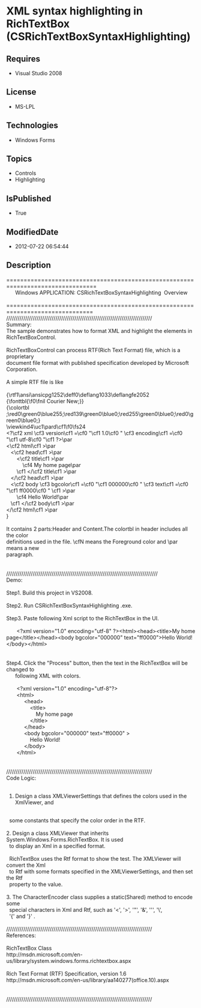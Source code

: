 # XML syntax highlighting in RichTextBox (CSRichTextBoxSyntaxHighlighting)
## Requires
* Visual Studio 2008
## License
* MS-LPL
## Technologies
* Windows Forms
## Topics
* Controls
* Highlighting
## IsPublished
* True
## ModifiedDate
* 2012-07-22 06:54:44
## Description
================================================================================<br>
&nbsp; &nbsp; &nbsp; Windows APPLICATION: CSRichTextBoxSyntaxHighlighting &nbsp;Overview &nbsp; &nbsp; &nbsp; &nbsp; &nbsp; &nbsp; &nbsp; &nbsp; &nbsp; &nbsp; &nbsp; &nbsp;<br>
===============================================================================<br>
/////////////////////////////////////////////////////////////////////////////<br>
Summary:<br>
The sample demonstrates how to format XML and highlight the elements in <br>
RichTextBoxControl.<br>
<br>
RichTextBoxControl can process RTF(Rich Text Format) file, which is a proprietary<br>
document file format with published specification developed by Microsoft Corporation.<br>
<br>
A simple RTF file is like <br>
<br>
{\rtf1\ansi\ansicpg1252\deff0\deflang1033\deflangfe2052<br>
{\fonttbl{\f0\fnil Courier New;}}<br>
{\colortbl ;\red0\green0\blue255;\red139\green0\blue0;\red255\green0\blue0;\red0\green0\blue0;}<br>
\viewkind4\uc1\pard\cf1\f0\fs24 <br>
&lt;?\cf2 xml \cf3 version\cf1 =\cf0 &quot;\cf1 1.0\cf0 &quot; \cf3 encoding\cf1 =\cf0 &quot;\cf1 utf-8\cf0 &quot;\cf1 ?&gt;\par<br>
&lt;\cf2 html\cf1 &gt;\par<br>
&nbsp; &nbsp;&lt;\cf2 head\cf1 &gt;\par<br>
&nbsp; &nbsp; &nbsp; &nbsp;&lt;\cf2 title\cf1 &gt;\par<br>
&nbsp; &nbsp; &nbsp; &nbsp; &nbsp; &nbsp;\cf4 My home page\par<br>
&nbsp; &nbsp; &nbsp; &nbsp;\cf1 &lt;/\cf2 title\cf1 &gt;\par<br>
&nbsp; &nbsp;&lt;/\cf2 head\cf1 &gt;\par<br>
&nbsp; &nbsp;&lt;\cf2 body \cf3 bgcolor\cf1 =\cf0 &quot;\cf1 000000\cf0 &quot; \cf3 text\cf1 =\cf0 &quot;\cf1 ff0000\cf0 &quot; \cf1 &gt;\par<br>
&nbsp; &nbsp; &nbsp; &nbsp;\cf4 Hello World!\par<br>
&nbsp; &nbsp;\cf1 &lt;/\cf2 body\cf1 &gt;\par<br>
&lt;/\cf2 html\cf1 &gt;\par<br>
}<br>
<br>
It contains 2 parts:Header and Content.The colortbl in header includes all the color
<br>
definitions used in the file. \cfN means the Foreground color and \par means a new
<br>
paragraph.<br>
<br>
<br>
////////////////////////////////////////////////////////////////////////////////<br>
Demo:<br>
<br>
Step1. Build this project in VS2008. <br>
<br>
Step2. Run CSRichTextBoxSyntaxHighlighting .exe.<br>
<br>
Step3. Paste following Xml script to the RichTextBox in the UI.<br>
<br>
&nbsp;&nbsp;&nbsp;&nbsp; &nbsp; &lt;?xml version=&quot;1.0&quot; encoding=&quot;utf-8&quot; ?&gt;&lt;html&gt;&lt;head&gt;&lt;title&gt;My home page&lt;/title&gt;&lt;/head&gt;&lt;body bgcolor=&quot;000000&quot; text=&quot;ff0000&quot;&gt;Hello World!&lt;/body&gt;&lt;/html&gt;<br>
<br>
<br>
Step4. Click the &quot;Process&quot; button, then the text in the RichTextBox will be changed to
<br>
&nbsp; &nbsp; &nbsp; following XML with colors.<br>
<br>
&nbsp;&nbsp;&nbsp;&nbsp; &nbsp; &lt;?xml version=&quot;1.0&quot; encoding=&quot;utf-8&quot;?&gt;<br>
&nbsp;&nbsp;&nbsp;&nbsp; &nbsp; &lt;html&gt;<br>
&nbsp;&nbsp;&nbsp;&nbsp;&nbsp;&nbsp;&nbsp;&nbsp;&nbsp;&nbsp;&nbsp;&nbsp;&lt;head&gt;<br>
&nbsp;&nbsp;&nbsp;&nbsp;&nbsp;&nbsp;&nbsp;&nbsp;&nbsp;&nbsp;&nbsp;&nbsp;&nbsp;&nbsp;&nbsp;&nbsp;&lt;title&gt;<br>
&nbsp;&nbsp;&nbsp;&nbsp;&nbsp;&nbsp;&nbsp;&nbsp;&nbsp;&nbsp;&nbsp;&nbsp;&nbsp;&nbsp;&nbsp;&nbsp;&nbsp;&nbsp;&nbsp;&nbsp;My home page<br>
&nbsp;&nbsp;&nbsp;&nbsp;&nbsp;&nbsp;&nbsp;&nbsp;&nbsp;&nbsp;&nbsp;&nbsp;&nbsp;&nbsp;&nbsp;&nbsp;&lt;/title&gt;<br>
&nbsp;&nbsp;&nbsp;&nbsp;&nbsp;&nbsp;&nbsp;&nbsp;&nbsp;&nbsp;&nbsp;&nbsp;&lt;/head&gt;<br>
&nbsp;&nbsp;&nbsp;&nbsp;&nbsp;&nbsp;&nbsp;&nbsp;&nbsp;&nbsp;&nbsp;&nbsp;&lt;body bgcolor=&quot;000000&quot; text=&quot;ff0000&quot; &gt;<br>
&nbsp;&nbsp;&nbsp;&nbsp;&nbsp;&nbsp;&nbsp;&nbsp;&nbsp;&nbsp;&nbsp;&nbsp;&nbsp;&nbsp;&nbsp;&nbsp;Hello World!<br>
&nbsp;&nbsp;&nbsp;&nbsp;&nbsp;&nbsp;&nbsp;&nbsp;&nbsp;&nbsp;&nbsp;&nbsp;&lt;/body&gt;<br>
&nbsp;&nbsp;&nbsp;&nbsp; &nbsp; &lt;/html&gt;<br>
<br>
<br>
/////////////////////////////////////////////////////////////////////////////<br>
Code Logic:<br>
<br>
1. Design a class XMLViewerSettings that defines the colors used in the XmlViewer, and
<br>
&nbsp; some constants that specify the color order in the RTF.<br>
<br>
2. Design a class XMLViewer that inherits System.Windows.Forms.RichTextBox. It is used
<br>
&nbsp; to display an Xml in a specified format. <br>
&nbsp; <br>
&nbsp; RichTextBox uses the Rtf format to show the test. The XMLViewer will convert the Xml<br>
&nbsp; to Rtf with some formats specified in the XMLViewerSettings, and then set the Rtf
<br>
&nbsp; property to the value.<br>
&nbsp; &nbsp; &nbsp; <br>
3. The CharacterEncoder class supplies a static(Shared) method to encode some <br>
&nbsp; special characters in Xml and Rtf, such as '&lt;', '&gt;', '&quot;', '&', ''', '\',<br>
&nbsp; '{' and '}' .<br>
<br>
/////////////////////////////////////////////////////////////////////////////<br>
References:<br>
<br>
RichTextBox Class<br>
http://msdn.microsoft.com/en-us/library/system.windows.forms.richtextbox.aspx<br>
<br>
Rich Text Format (RTF) Specification, version 1.6<br>
http://msdn.microsoft.com/en-us/library/aa140277(office.10).aspx<br>
<br>
<br>
/////////////////////////////////////////////////////////////////////////////<br>
